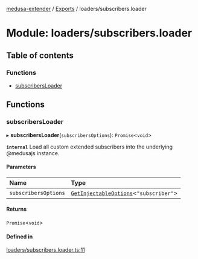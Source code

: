 [medusa-extender](../README.md) / [Exports](../modules.md) / loaders/subscribers.loader

# Module: loaders/subscribers.loader

## Table of contents

### Functions

- [subscribersLoader](loaders_subscribers_loader.md#subscribersloader)

## Functions

### subscribersLoader

▸ **subscribersLoader**(`subscribersOptions`): `Promise`<`void`\>

**`internal`**
Load all custom extended subscribers into the underlying @medusajs instance.

#### Parameters

| Name | Type |
| :------ | :------ |
| `subscribersOptions` | [`GetInjectableOptions`](core_types.md#getinjectableoptions)<``"subscriber"``\> |

#### Returns

`Promise`<`void`\>

#### Defined in

[loaders/subscribers.loader.ts:11](https://github.com/adrien2p/medusa-extender/blob/71ceaa3/src/loaders/subscribers.loader.ts#L11)
